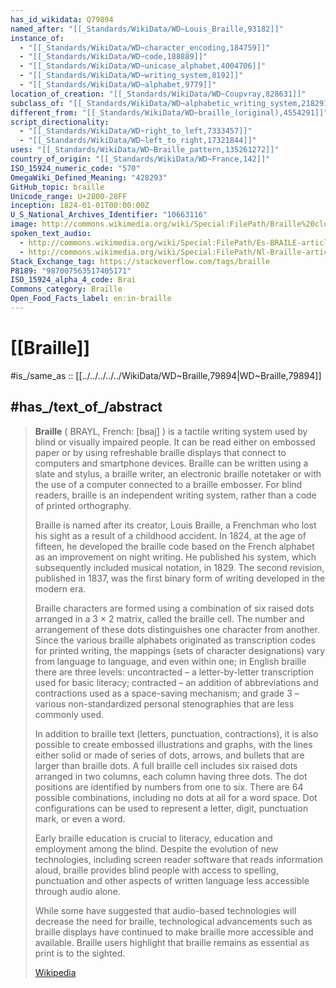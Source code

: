 ```yaml
---
has_id_wikidata: Q79894
named_after: "[[_Standards/WikiData/WD~Louis_Braille,93182]]"
instance_of:
  - "[[_Standards/WikiData/WD~character_encoding,184759]]"
  - "[[_Standards/WikiData/WD~code,188889]]"
  - "[[_Standards/WikiData/WD~unicase_alphabet,4004706]]"
  - "[[_Standards/WikiData/WD~writing_system,8192]]"
  - "[[_Standards/WikiData/WD~alphabet,9779]]"
location_of_creation: "[[_Standards/WikiData/WD~Coupvray,828631]]"
subclass_of: "[[_Standards/WikiData/WD~alphabetic_writing_system,2182919]]"
different_from: "[[_Standards/WikiData/WD~braille_(original),4554291]]"
script_directionality:
  - "[[_Standards/WikiData/WD~right_to_left,7333457]]"
  - "[[_Standards/WikiData/WD~left_to_right,17321844]]"
uses: "[[_Standards/WikiData/WD~Braille_pattern,135261272]]"
country_of_origin: "[[_Standards/WikiData/WD~France,142]]"
ISO_15924_numeric_code: "570"
OmegaWiki_Defined_Meaning: "428293"
GitHub_topic: braille
Unicode_range: U+2800-28FF
inception: 1824-01-01T00:00:00Z
U_S_National_Archives_Identifier: "10663116"
image: http://commons.wikimedia.org/wiki/Special:FilePath/Braille%20closeup.jpg
spoken_text_audio:
  - http://commons.wikimedia.org/wiki/Special:FilePath/Es-BRAILE-article.ogg
  - http://commons.wikimedia.org/wiki/Special:FilePath/Nl-Braille-article.ogg
Stack_Exchange_tag: https://stackoverflow.com/tags/braille
P8189: "987007563517405171"
ISO_15924_alpha_4_code: Brai
Commons_category: Braille
Open_Food_Facts_label: en:in-braille
---
```


# [[Braille]] 

#is_/same_as :: [[../../../../../WikiData/WD~Braille,79894|WD~Braille,79894]] 

## #has_/text_of_/abstract 

> **Braille** ( BRAYL, French: [bʁaj] ) is a tactile writing system used by blind or visually impaired people. 
> It can be read either on embossed paper 
> or by using refreshable braille displays that connect to computers and smartphone devices. 
> Braille can be written using a slate and stylus, a braille writer, an electronic braille notetaker 
> or with the use of a computer connected to a braille embosser. 
> For blind readers, braille is an independent writing system, rather than a code of printed orthography.
>
> Braille is named after its creator, Louis Braille, a Frenchman who lost his sight as a result of a childhood accident. 
> In 1824, at the age of fifteen, he developed the braille code 
> based on the French alphabet as an improvement on night writing. 
> He published his system, which subsequently included musical notation, in 1829. The second revision, published in 1837, was the first binary form of writing developed in the modern era.
>
> Braille characters are formed using a combination of six raised dots arranged in a 3 × 2 matrix, called the braille cell. The number and arrangement of these dots distinguishes one character from another. Since the various braille alphabets originated as transcription codes for printed writing, the mappings (sets of character designations) vary from language to language, and even within one; in English braille there are three levels: uncontracted – a letter-by-letter transcription used for basic literacy; contracted – an addition of abbreviations and contractions used as a space-saving mechanism; and grade 3 –  various non-standardized personal stenographies that are less commonly used.
>
> In addition to braille text (letters, punctuation, contractions), it is also possible to create embossed illustrations and graphs, with the lines either solid or made of series of dots, arrows, and bullets that are larger than braille dots. A full braille cell includes six raised dots arranged in two columns, each column having three dots. The dot positions are identified by numbers from one to six. There are 64 possible combinations, including no dots at all for a word space. Dot configurations can be used to represent a letter, digit, punctuation mark, or even a word.
>
> Early braille education is crucial to literacy, education and employment among the blind. Despite the evolution of new technologies, including screen reader software that reads information aloud, braille provides blind people with access to spelling, punctuation and other aspects of written language less accessible through audio alone.
>
> While some have suggested that audio-based technologies will decrease the need for braille, technological advancements such as braille displays have continued to make braille more accessible and available. Braille users highlight that braille remains as essential as print is to the sighted.
>
> [Wikipedia](https://en.wikipedia.org/wiki/Braille) 

